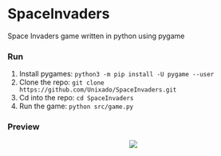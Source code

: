 # SpaceInvaders
Space Invaders game written in python using pygame

### Run 
1. Install pygames: `python3 -m pip install -U pygame --user`
2. Clone the repo: `git clone https://github.com/Unixado/SpaceInvaders.git`
3. Cd into the repo: `cd SpaceInvaders`
3. Run the game: `python src/game.py`
### Preview 
<p align="center">
  <img src="https://github.com/Unixado/SpaceInvaders/blob/master/images/Preview.gif">
</p>
